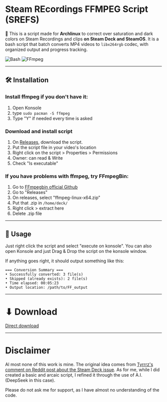 # Steam REcordings FFMPEG Script (SREFS)
📁 This is a script made for **Archlinux** to correct over saturation and dark colors on Steam Recordings and clips **on Steam Deck and SteamOS**. It is a bash script that batch converts MP4 videos to `libx264rgb` codec, with organized output and progress tracking.

![Bash](https://img.shields.io/badge/Shell-Bash-%234EAA25?logo=gnu-bash) 
![FFmpeg](https://img.shields.io/badge/Codec-FFmpeg-%230077CC?logo=ffmpeg)

---

## 🛠 Installation
### Install **ffmpeg** if you don't have it:
1. Open Konsole
2. type ```sudo pacman -S ffmpeg```
3. Type "Y" if needed every time is asked

### Download and install script
1. On [Releases](https://github.com/forestcolat/SREFS/releases/tag/Release), download the script.
2. Put the script file in your video's location
5. Right click on the script > Properties > Permissions
6. Owner: can read & Write
7. Check "Is executable"

### If you have problems with ffmpeg, try FFmpegBin:
1. Go to [FFmpegbin official Github](https://github.com/Tyrrrz/FFmpegBin)
2. Go to "Releases"
3. On releases, select "ffmpeg-linux-x64.zip"
4. Put that .zip in ```/home/deck/```
5. Right click > extract here
6. Delete .zip file

---

## 🚀 Usage
Just right click the script and select "execute on konsole". You can also open Konsole and just Drag & Drop the script on the konsole window.

If anything goes right, it should output something like this:

```text
=== Conversion Summary ===
• Successfully converted: 3 file(s)
• Skipped (already exists): 2 file(s)
• Time elapsed: 00:05:23
• Output location: /path/to/FF_output
```

---

# ⬇︎ Download

[Direct download](https://github.com/forestcolat/SREFS/releases/download/Release/SREFS_FFMPEG.sh)


---

# Disclaimer

Al most none of this work is mine. The original idea comes from [Tyrrrz's comment on Reddit post about the Steam Deck issue](https://www.reddit.com/r/Steam/comments/1g32h3g/steam_game_recording_exporting_videos_that_are/). As for me, while I did created a basic and arcaic script, I refined it through the use of A.I. (DeepSeek in this case).

Please do not ask me for support, as I have almost no understanding of the code. 
